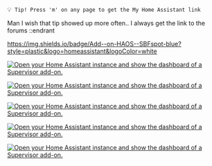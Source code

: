 :bulb:` Tip! Press 'm' on any page to get the My Home Assistant link`

Man I wish that tip showed up more often.. I always get the link to the forums ::endrant

https://img.shields.io/badge/Add--on-HAOS--SBFspot-blue?style=plastic&logo=homeassistant&logoColor=white

[![Open your Home Assistant instance and show the dashboard of a Supervisor add-on.](https://img.shields.io/badge/Add--on-HAOS--SBFspot-blue?style=plastic&logo=homeassistant&logoColor=white)](https://my.home-assistant.io/redirect/supervisor_addon/?addon=a51a23d8_haos-sbfspot&repository_url=https%3A%2F%2Fgithub.com%2Fhabuild%2Fhassio-addons)

[![Open your Home Assistant instance and show the dashboard of a Supervisor add-on.](https://img.shields.io/badge/ADDON-HAOS--SBFspot-blueviolet)](https://my.home-assistant.io/redirect/supervisor_addon/?addon=a51a23d8_haos-sbfspot&repository_url=https%3A%2F%2Fgithub.com%2Fhabuild%2Fhassio-addons)

[![Open your Home Assistant instance and show the dashboard of a Supervisor add-on.](https://img.shields.io/badge/Add--on-HAOS--SBFspot-blue?style=plastic&logo=homeassistant&color=blueviolet)](https://my.home-assistant.io/redirect/supervisor_addon/?addon=a51a23d8_haos-sbfspot&repository_url=https%3A%2F%2Fgithub.com%2Fhabuild%2Fhassio-addons)

[![Open your Home Assistant instance and show the dashboard of a Supervisor add-on.](https://my.home-assistant.io/badges/supervisor_addon.svg)](https://my.home-assistant.io/redirect/supervisor_addon/?addon=a51a23d8_haos-sbfspot&repository_url=https%3A%2F%2Fgithub.com%2Fhabuild%2Fhassio-addons)

[![Open your Home Assistant instance and show the dashboard of a Supervisor add-on.](https://img.shields.io/badge/Add--on-HAOS--SBFspot-blue?style=plastic&logo=homeassistant&color=blueviolet)](https://my.home-assistant.io/redirect/supervisor_addon/?addon=a51a23d8_haos-sbfspot&repository_url=https%3A%2F%2Fgithub.com%2Fhabuild%2Fhassio-addons)

